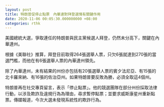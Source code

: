```yaml
---
layout: post
title: 特朗普促停止點票　內華達對拜登選情有關鍵作用
date: 2020-11-06 00:05:30.000000000 +08:00
categories: rthk
---
```


美國總統大選，爭取連任的特朗普與民主黨候選人拜登，仍然未分高下，關鍵在內華達州。

根據《美聯社》推算，拜登目前取得264張選舉人票，只欠6張就達到270張的當選門檻，而他在有6張選舉人票的內華達州領先。

除了內華達州，未有結果的州份亦包括有20張選舉人票的賓夕法尼亞、有15張的北卡羅來納、有16張的佐治亞州。如果特朗普要反敗為勝，必須全取這4個州。

特朗普再在社交專頁留言，表示「停止點票」。他的競選團隊在部分州份採取法律行動，以涉及欺詐及違規行為為理由，尋求暫停點票；並要求威斯康星州重新點票。傳媒報道，今次大選未發現系統性的欺詐行為。

